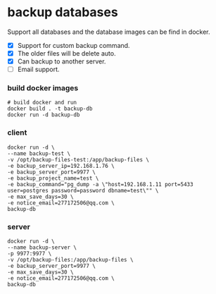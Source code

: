 # backup databases
  Support all databases and the database images can be find in docker.
  - [X] Support for custom backup command.
  - [X] The older files will be delete auto.
  - [X] Can backup to another server.
  - [ ] Email support.
  ### build docker images

  ```
  # build docker and run
  docker build . -t backup-db
  docker run -d backup-db
  ```
  ### client
  ```
  docker run -d \
  --name backup-test \
  -v /opt/backup-files-test:/app/backup-files \
  -e backup_server_ip=192.168.1.76 \
  -e backup_server_port=9977 \
  -e backup_project_name=test \
  -e backup_command="pg_dump -a \"host=192.168.1.11 port=5433 user=postgres password=password dbname=test\"" \
  -e max_save_days=30 \
  -e notice_email=277172506@qq.com \
  backup-db
  ```
  
  ### server
  ```
  docker run -d \
  --name backup-server \
  -p 9977:9977 \
  -v /opt/backup-files:/app/backup-files \
  -e backup_server_port=9977 \
  -e max_save_days=30 \
  -e notice_email=277172506@qq.com \
  backup-db
  ```
